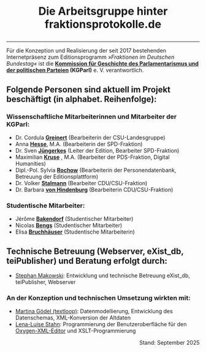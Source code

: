 # <p style="text-align: center;">Die Arbeitsgruppe hinter fraktionsprotokolle.de</p>

------

Für die Konzeption und Realisierung der seit 2017 bestehenden Internetpräsenz zum Editionsprogramm *»Fraktionen im Deutschen Bundestag«* ist die **[Kommission für Geschichte des Parlamentarismus und der politischen Parteien](http://www.kgparl.de/) (KGParl)** e. V. verantwortlich.

## Folgende Personen sind aktuell im Projekt beschäftigt (in alphabet. Reihenfolge):

### Wissenschaftliche Mitarbeiterinnen und Mitarbeiter der KGParl:

- Dr. Cordula **[Greinert](https://kgparl.de/personen/cordula-greinert/)** (Bearbeiterin der CSU-Landesgruppe)
- Anna **[Hesse](https://kgparl.de/personen/anna-hesse/)**, M.A. (Bearbeiterin der SPD-Fraktion)
- Dr. Sven **[Jüngerkes](https://kgparl.de/personen/sven-juengerkes/)** (Leiter der Edition, Bearbeiter SPD-Fraktion)
- Maximilian **[Kruse](https://kgparl.de/personen/maximilian-kruse/)** , M.A. (Bearbeiter der PDS-Fraktion, Digital Humanities)
- Dipl.-Pol. Sylvia **[Rochow](https://kgparl.de/personen/sylvia-rochow/)** (Bearbeiterin der Personendatenbank, Betreuung der Editionsplattform)
- Dr. Volker **[Stalmann](https://kgparl.de/personen/volker-stalmann/)** (Bearbeiter CDU/CSU-Fraktion)
- Dr. Barbara **[von Hindenburg](https://kgparl.de/personen/barbara-von-hindenburg/)** (Bearbeiterin CDU/CSU-Fraktion)

### Studentische Mitarbeiter:

- Jérôme **[Bakendorf](https://kgparl.de/personen/jerome-bakendorf/)** (Studentischer Mitarbeiter)
- Nicolas **[Bengs](https://kgparl.de/personen/nicolas-bengs/)** (Studentischer Mitarbeiter)
- Elisa [**Bruchhäuser**](https://kgparl.de/personen/elisa-bruchhaeuser/) (Studentische Mitarbeiterin)

## Technische Betreuung (Webserver, eXist_db, teiPublisher) und Beratung erfolgt durch:

- [Stephan Makowski](https://www.stephan-makowski.de/): Entwicklung und technische Betreuung eXist_db, teiPublisher, Webserver

### An der Konzeption und technischen Umsetzung wirkten mit:

- [Martina Gödel (textloop)](https://textloop.de/): Datenmodellierung, Entwicklung des Datenschemas, XML-Konversion der Altdaten
- [Lena-Luise Stahn](https://www.geschichte.uni-wuppertal.de/de/personen/digital-humanities/lena-luise-stahn-ma.html): Programmierung der Benutzeroberfläche für den [Oxygen-XML-Editor](https://www.oxygenxml.com/) und XSLT-Programmierung

<p/>

<p style="text-align: right;">Stand: September 2025</p>

